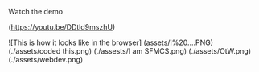 Watch the demo

(https://youtu.be/DDtld9mszhU)

![This is how it looks like in the browser]
(assets/I%20....PNG)
(./assets/coded this.png)
(./assests/I am SFMCS.png)
(./assets/OtW.png)
(./assets/webdev.png)
